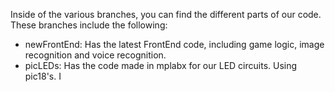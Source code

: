 Inside of the various branches, you can find the different parts of our code. These branches include the following: 
- newFrontEnd: Has the latest FrontEnd code, including game logic, image recognition and voice recognition.
- picLEDs: Has the code made in mplabx for our LED circuits. Using pic18's.
   I
